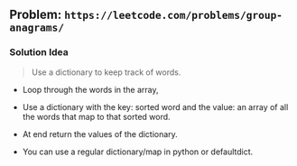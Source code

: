 ## Problem: `https://leetcode.com/problems/group-anagrams/`

### Solution Idea

> Use a dictionary to keep track of words.

- Loop through the words in the array,
- Use a dictionary with the key: sorted word and the value: an array of all the words that map to that sorted word.
- At end return the values of the dictionary.

- You can use a regular dictionary/map in python or defaultdict.

